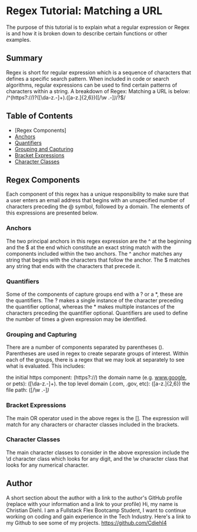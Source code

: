 # Regex Tutorial: Matching a URL
The purpose of this tutorial is to explain what a regular expression or Regex is and how it is broken down to describe certain functions or other examples.

## Summary

 Regex is short for regular expression which is a sequence of characters that defines a specific search pattern. When included in code or search algorithms, regular expressions can be used to find certain patterns of characters within a string. A breakdown of Regex: Matching a URL is below: /^(https?:\/\/)?([\da-z\.-]+)\.([a-z\.]{2,6})([\/\w \.-]*)*\/?$/

## Table of Contents

- [Regex Components]
- [Anchors](#anchors)
- [Quantifiers](#quantifiers)
- [Grouping and Capturing](#grouping-and-capturing)
- [Bracket Expressions](#bracket-expressions)
- [Character Classes](#character-classes)

## Regex Components
Each component of this regex has a unique responsibility to make sure that a user enters an email address that begins with an unspecified number of characters preceding the @ symbol, followed by a domain. The elements of this expressions are presented below.

### Anchors
The two principal anchors in this regex expression are the ^ at the beginning and the $ at the end which constitute an exact string match with the components included within the two anchors. The ^ anchor matches any string that begins with the characters that follow the anchor. The $ matches any string that ends with the characters that precede it.

### Quantifiers
Some of the components of capture groups end with a ? or a *, these are the quantifiers. The ? makes a single instance of the character preceding the quantifier optional, whereas the * makes multiple instances of the characters preceding the quantifier optional. Quantifiers are used to define the number of times a given expression may be identified.

### Grouping and Capturing
There are a number of components separated by parentheses (). Parentheses are used in regex to create separate groups of interest. Within each of the groups, there is a regex that we may look at separately to see what is evaluated. This includes:

the initial https component: (https?:\/\/)
the domain name (e.g. www.google, or pets): ([\da-z\.-]+)\.
the top level domain (.com, .gov, etc): ([a-z\.]{2,6})
the file path: ([\/\w \.-]*)* 

### Bracket Expressions
The main OR operator used in the above regex is the []. The expression will match for any characters or character classes included in the brackets.

### Character Classes
The main character classes to consider in the above expression include the \d character class which looks for any digit, and the \w character class that looks for any numerical character.

## Author

A short section about the author with a link to the author's GitHub profile (replace with your information and a link to your profile) Hi, my name is Christian Diehl. I am a Fullstack Flex Bootcamp Student, I want to continue working on coding and gain experience in the Tech Industry. Here's a link to my Github to see some of my projects. https://github.com/Cdiehl4
